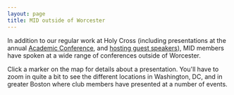 ```yaml
---
layout: page
title: MID outside of Worcester
---
```



In addition to our regular work at Holy Cross (including presentations at the annual [Academic Conference](../hof/hcacad), and [hosting guest speakers](../hosted)), MID members have spoken at a wide range of conferences outside of Worcester.

Click a marker on the map for details about a presentation.  You'll have to zoom in quite a bit to see the different locations in Washington, DC, and in greater Boston where club members have presented at a number of events.


<script src="https://embed.github.com/view/geojson/HCMID/HCMID.github.io/master/mid.geojson"></script>